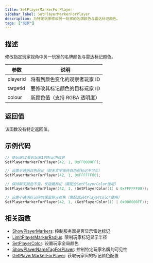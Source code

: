 ```yaml
---
title: SetPlayerMarkerForPlayer
sidebar_label: SetPlayerMarkerForPlayer
description: 为特定玩家修改另一玩家的名牌颜色与雷达标记颜色。
tags: ["玩家"]
---
```


## 描述

修改指定玩家视角中另一玩家的名牌颜色与雷达标记颜色。

| 参数     | 说明                          |
| -------- | ----------------------------- |
| playerid | 将看到颜色变化的观察者玩家 ID |
| targetid | 要修改其标记颜色的目标玩家 ID |
| colour   | 新颜色值（支持 RGBA 透明度）  |

## 返回值

该函数没有特定返回值。

## 示例代码

```c
// 使玩家42看到玩家1的标记为红色
SetPlayerMarkerForPlayer(42, 1, 0xFF0000FF);

// 设置半透明白色标记（聊天文字保持白色但标记不可见）
SetPlayerMarkerForPlayer(42, 1, 0xFFFFFF00);

// 保持聊天颜色不变，仅隐藏标记（需配合SetPlayerColor使用）
SetPlayerMarkerForPlayer(42, 1, (GetPlayerColor(1) & 0xFFFFFF00));

// 设置不透明标记同时保留聊天颜色（需配合SetPlayerColor使用）
SetPlayerMarkerForPlayer(42, 1, (GetPlayerColor(1) | 0x000000FF));
```

## 相关函数

- [ShowPlayerMarkers](ShowPlayerMarkers): 控制服务器是否显示雷达标记
- [LimitPlayerMarkerRadius](LimitPlayerMarkerRadius): 限制玩家标记显示半径
- [SetPlayerColor](SetPlayerColor): 设置玩家全局颜色
- [ShowPlayerNameTagForPlayer](ShowPlayerNameTagForPlayer): 控制特定玩家名牌的可见性
- [GetPlayerMarkerForPlayer](GetPlayerMarkerForPlayer): 获取玩家间的标记颜色配置

